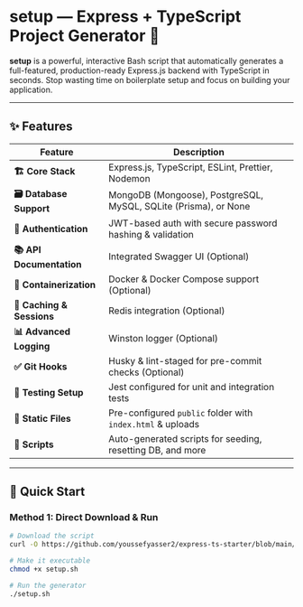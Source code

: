 # setup — Express + TypeScript Project Generator 🚀

**setup** is a powerful, interactive Bash script that automatically generates a full-featured, production-ready Express.js backend with TypeScript in seconds. Stop wasting time on boilerplate setup and focus on building your application.

---

## ✨ Features

| Feature | Description |
|---------|-------------|
| **🏗️ Core Stack** | Express.js, TypeScript, ESLint, Prettier, Nodemon |
| **🗃️ Database Support** | MongoDB (Mongoose), PostgreSQL, MySQL, SQLite (Prisma), or None |
| **🔐 Authentication** | JWT-based auth with secure password hashing & validation |
| **📚 API Documentation** | Integrated Swagger UI (Optional) |
| **🐳 Containerization** | Docker & Docker Compose support (Optional) |
| **🧠 Caching & Sessions** | Redis integration (Optional) |
| **📊 Advanced Logging** | Winston logger (Optional) |
| **✅ Git Hooks** | Husky & lint-staged for pre-commit checks (Optional) |
| **🧪 Testing Setup** | Jest configured for unit and integration tests |
| **📁 Static Files** | Pre-configured `public` folder with `index.html` & uploads |
| **🔄 Scripts** | Auto-generated scripts for seeding, resetting DB, and more |

---

## 🚀 Quick Start

### Method 1: Direct Download & Run
```bash
# Download the script
curl -O https://github.com/youssefyasser2/express-ts-starter/blob/main/setup.sh

# Make it executable
chmod +x setup.sh

# Run the generator
./setup.sh
```
